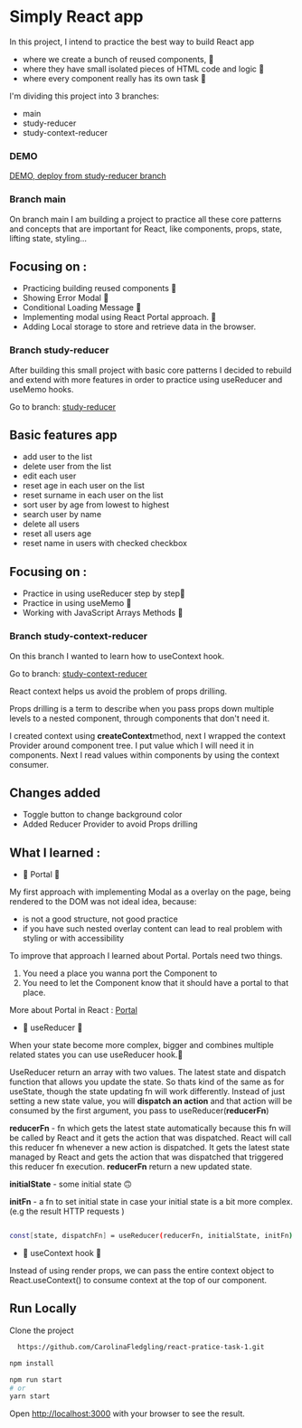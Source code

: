 # Simply React app

In  this project, I intend to practice the best way to build React app

- where we create a bunch of reused components, 🚀
- where they have small isolated pieces of HTML code and logic 🚀
- where every component really has its own task 🚀

I'm dividing this project  into 3 branches:

* main
* study-reducer 
* study-context-reducer

### DEMO

[DEMO, deploy from study-reducer branch ](https://delightful-semifreddo-59e69e.netlify.app/)

### Branch main

On branch main I am building a project to practice all these core patterns and concepts that are important for React,
like components, props, state, lifting state, styling…

## Focusing on :

- Practicing building reused components 🚀
- Showing Error Modal 🚀
- Conditional Loading Message 🚀
- Implementing modal using React Portal approach. 🚀
- Adding Local storage to store and retrieve data in the browser.


### Branch study-reducer
After building this small project with basic core patterns I decided to rebuild and extend with more features in order to 
practice using useReducer and useMemo hooks.

Go to branch:  [study-reducer](https://github.com/CarolinaFledgling/react-pratice-task-1/tree/study-reducer)

## Basic features app

- add user to the list 
- delete user from the list 
- edit each user
- reset age in each user on the list
- reset surname in each user on the list
- sort user by age from lowest to highest
- search user by name 
- delete all users
- reset all users age
- reset name in users with checked checkbox 

## Focusing on :

- Practice in using useReducer step by step🚀
- Practice in using useMemo 🚀
- Working with JavaScript Arrays Methods 🚀


### Branch study-context-reducer

On this branch I wanted to learn how to useContext hook.

Go to branch:  [study-context-reducer](https://github.com/CarolinaFledgling/react-pratice-task-1/tree/study-context-reducer)

React context helps us avoid the problem of props drilling.

Props drilling is a term to describe when you pass props down multiple levels to a nested component, 
through components that don't need it.

I created context using **createContext**method, next I wrapped the context Provider around component tree.
I put value which I will need it in components.
Next I read values within components by using the context consumer. 


## Changes added 

- Toggle button to change background color  
- Added Reducer Provider to avoid Props drilling

## What I learned :

- 🚩 Portal 🤔

My first approach with implementing Modal as a overlay on the page,
being rendered to the DOM was not ideal idea, because:

- is not a good structure, not good practice
- if you have such nested overlay content can lead to real problem with styling or with accessibility


To improve that approach I learned about Portal. 
Portals need two things.

1. You need a place you wanna port the Component to 
2. You need to let the Component know that it should have a portal to that place. 

More about Portal in React : [Portal](https://reactjs.org/docs/portals.html#gatsby-focus-wrapper)


- 🚩 useReducer 🤔

When your state become more complex, bigger and combines multiple related states you can use useReducer hook.😬

UseReducer return an array with two values. The latest state and dispatch function that allows you update the state.
So thats kind of the same as for useState, though the state updating fn will work differently.
Instead of just setting a new state value, you will **dispatch an action** and that action will be consumed by the first argument,
you pass to useReducer(**reducerFn**)

**reducerFn** - fn which gets the latest state automatically because this fn will be called by React and it gets the action that was dispatched.
React will call this reducer fn whenever a new action is dispatched. It gets the latest state managed by React and gets the action that was dispatched that triggered this reducer fn execution. **reducerFn** return a new updated state. 


**initialState** - some initial state 🙃

**initFn** - a fn to set initial state in case your initial state is a bit more complex. (e.g the result HTTP requests )


```bash

const[state, dispatchFn] = useReducer(reducerFn, initialState, initFn)


```

- 🚩 useContext hook 🤔

Instead of using render props, we can pass the entire context object to React.useContext() to consume context at the top of our component.

## Run Locally

Clone the project

```bash
  https://github.com/CarolinaFledgling/react-pratice-task-1.git
```

```bash
npm install

npm run start
# or
yarn start

```

Open [http://localhost:3000](http://localhost:3000) with your browser to see the result.
